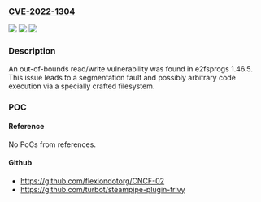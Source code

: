 ### [CVE-2022-1304](https://cve.mitre.org/cgi-bin/cvename.cgi?name=CVE-2022-1304)
![](https://img.shields.io/static/v1?label=Product&message=e2fsprogs&color=blue)
![](https://img.shields.io/static/v1?label=Version&message=n%2Fa&color=blue)
![](https://img.shields.io/static/v1?label=Vulnerability&message=(CWE-125%7CCWE-787)&color=brighgreen)

### Description

An out-of-bounds read/write vulnerability was found in e2fsprogs 1.46.5. This issue leads to a segmentation fault and possibly arbitrary code execution via a specially crafted filesystem.

### POC

#### Reference
No PoCs from references.

#### Github
- https://github.com/flexiondotorg/CNCF-02
- https://github.com/turbot/steampipe-plugin-trivy

